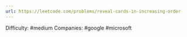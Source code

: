 ```yaml
---
url: https://leetcode.com/problems/reveal-cards-in-increasing-order
---
```


Difficulty: #medium
Companies: #google #microsoft